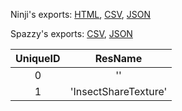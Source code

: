 Ninji's exports: [HTML](https://wuffs.org/acnh/bcsv_150/html/ItemShareTexture.html), [CSV](https://wuffs.org/acnh/bcsv_150/csv/ItemShareTexture.csv), [JSON](https://wuffs.org/acnh/bcsv_150/json/ItemShareTexture.json)

Spazzy's exports: [CSV](https://github.com/McSpazzy/acnh-csv/blob/master/ItemShareTexture.csv), [JSON](https://github.com/McSpazzy/acnh-json/blob/master/ItemShareTexture.json)

| UniqueID | ResName |
|:--:|:--:|
| 0 | '' | 
| 1 | 'InsectShareTexture' | 
